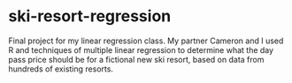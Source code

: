 # ski-resort-regression
Final project for my linear regression class. My partner Cameron and I used R and techniques of multiple linear regression to determine what the day pass price should be for a fictional new ski resort, based on data from hundreds of existing resorts.
